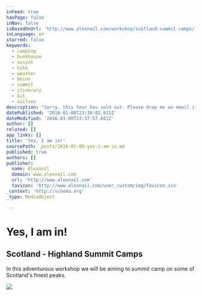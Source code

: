 ```yaml
---
inFeed: true
hasPage: false
inNav: false
isBasedOnUrl: 'http://www.alexnail.com/workshop/scotland-summit-camps/'
inLanguage: en
starred: false
keywords:
  - camping
  - bunkhouse
  - assynt
  - hike
  - weather
  - beinn
  - summit
  - itinerary
  - kit
  - suilven
description: "Sorry, this tour has sold out. Please drop me an email if you would like to be included on a future Scotland tour and sign up to the mailing list! In this adventurous workshop we will be aiming to summit camp on some of Scotland's finest peaks."
datePublished: '2016-01-08T23:38:02.915Z'
dateModified: '2016-01-08T23:37:57.681Z'
author: []
related: []
app_links: []
title: 'Yes, I am in!'
sourcePath: _posts/2016-01-08-yes-i-am-in.md
published: true
authors: []
publisher:
  name: Alexnail
  domain: www.alexnail.com
  url: 'http://www.alexnail.com'
  favicon: 'http://www.alexnail.com/user_custom/img/favicon.ico'
_context: 'http://schema.org'
_type: MediaObject

---
```

# Yes, I am in!

<article style=""><h1>Scotland - Highland Summit Camps</h1><p>In this adventurous workshop we will be aiming to summit camp on some of Scotland's finest peaks.</p><img src="https://s3-us-west-2.amazonaws.com/the-grid-img/p/9aedd63834bc34a40002b4e0814a0646cfc4b049.jpg" /></article>